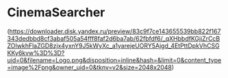 ﻿# CinemaSearcher
(https://downloader.disk.yandex.ru/preview/83c9f7ce143655539bb822f167343dedbbd8cf3abaf505a54fff8faf2d6ba7ab/62fbfdf6/_qXHbbdfKGjiZrCcBZOIwkhFlaZGD8zjx4yxnY9J5kWyXc_a1yarejeUORY5Ajgd_4EtPttDpkVhCSGKKy6kvw%3D%3D?uid=0&filename=Logo.png&disposition=inline&hash=&limit=0&content_type=image%2Fpng&owner_uid=0&tknv=v2&size=2048x2048)
